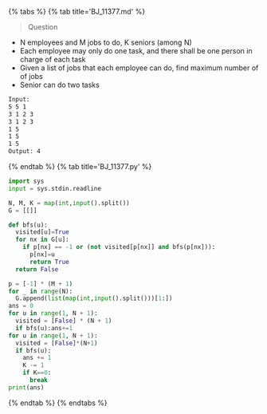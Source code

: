 {% tabs %}
{% tab title='BJ_11377.md' %}

> Question

* N employees and M jobs to do, K seniors (among N)
* Each employee may only do one task, and there shall be one person in charge of each task
* Given a list of jobs that each employee can do, find maximum number of of jobs
* Senior can do two tasks

```txt
Input:
5 5 1
3 1 2 3
3 1 2 3
1 5
1 5
1 5
Output: 4
```

{% endtab %}
{% tab title='BJ_11377.py' %}

```py
import sys
input = sys.stdin.readline

N, M, K = map(int,input().split())
G = [[]]

def bfs(u):
  visited[u]=True
  for nx in G[u]:
    if p[nx] == -1 or (not visited[p[nx]] and bfs(p[nx])):
      p[nx]=u
      return True
  return False

p = [-1] * (M + 1)
for _ in range(N):
  G.append(list(map(int,input().split()))[1:])
ans = 0
for u in range(1, N + 1):
  visited = [False] * (N + 1)
  if bfs(u):ans+=1
for u in range(1, N + 1):
  visited = [False]*(N+1)
  if bfs(u):
    ans += 1
    K -= 1
    if K==0:
      break
print(ans)
```

{% endtab %}
{% endtabs %}
